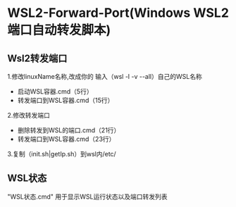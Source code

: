 # WSL2-Forward-Port(Windows WSL2端口自动转发脚本)

## Wsl2转发端口

1.修改linuxName名称,改成你的 输入（wsl -l -v --all）自己的WSL名称

+    启动WSL容器.cmd（5行）
+    转发端口到WSL容器.cmd（15行）

2.修改转发端口

+    删除转发到WSL的端口.cmd（21行）
+    转发端口到WSL容器.cmd（23行）

3.复制（init.sh|getIp.sh）到wsl内/etc/

## WSL状态

"WSL状态.cmd" 用于显示WSL运行状态以及端口转发列表